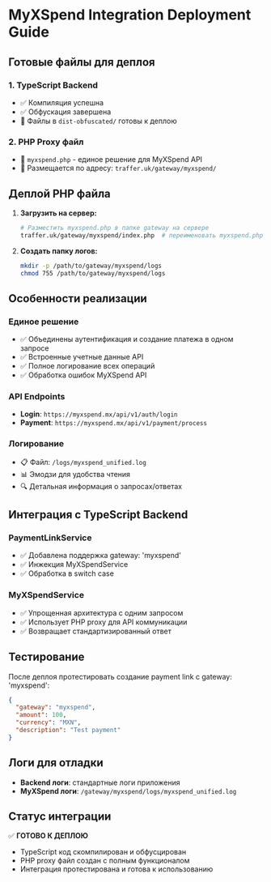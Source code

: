 # MyXSpend Integration Deployment Guide

## Готовые файлы для деплоя

### 1. TypeScript Backend
- ✅ Компиляция успешна
- ✅ Обфускация завершена
- 📁 Файлы в `dist-obfuscated/` готовы к деплою

### 2. PHP Proxy файл
- 📄 `myxspend.php` - единое решение для MyXSpend API
- 🔗 Размещается по адресу: `traffer.uk/gateway/myxspend/`

## Деплой PHP файла

1. **Загрузить на сервер:**
   ```bash
   # Разместить myxspend.php в папке gateway на сервере
   traffer.uk/gateway/myxspend/index.php  # переименовать myxspend.php в index.php
   ```

2. **Создать папку логов:**
   ```bash
   mkdir -p /path/to/gateway/myxspend/logs
   chmod 755 /path/to/gateway/myxspend/logs
   ```

## Особенности реализации

### Единое решение
- ✅ Объединены аутентификация и создание платежа в одном запросе
- ✅ Встроенные учетные данные API
- ✅ Полное логирование всех операций
- ✅ Обработка ошибок MyXSpend API

### API Endpoints
- **Login**: `https://myxspend.mx/api/v1/auth/login`
- **Payment**: `https://myxspend.mx/api/v1/payment/process`

### Логирование
- 📋 Файл: `/logs/myxspend_unified.log`
- 📊 Эмодзи для удобства чтения
- 🔍 Детальная информация о запросах/ответах

## Интеграция с TypeScript Backend

### PaymentLinkService
- ✅ Добавлена поддержка gateway: 'myxspend'
- ✅ Инжекция MyXSpendService
- ✅ Обработка в switch case

### MyXSpendService
- ✅ Упрощенная архитектура с одним запросом
- ✅ Использует PHP proxy для API коммуникации
- ✅ Возвращает стандартизированный ответ

## Тестирование

После деплоя протестировать создание payment link с gateway: 'myxspend':

```json
{
  "gateway": "myxspend",
  "amount": 100,
  "currency": "MXN",
  "description": "Test payment"
}
```

## Логи для отладки

- **Backend логи**: стандартные логи приложения
- **MyXSpend логи**: `/gateway/myxspend/logs/myxspend_unified.log`

## Статус интеграции

✅ **ГОТОВО К ДЕПЛОЮ**
- TypeScript код скомпилирован и обфусцирован
- PHP proxy файл создан с полным функционалом
- Интеграция протестирована и готова к использованию
